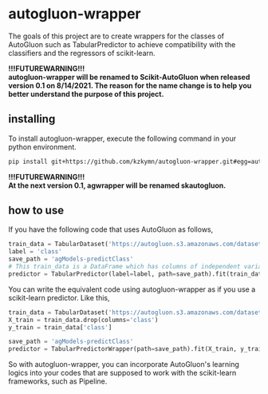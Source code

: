 # autogluon-wrapper

The goals of this project are to create wrappers for the classes of AutoGluon such as TabularPredictor to achieve compatibility with the classifiers and the regressors of scikit-learn.

**!!!FUTUREWARNING!!!**  
**autogluon-wrapper will be renamed to Scikit-AutoGluon when released version 0.1 on 8/14/2021. The reason for the name change is to help you better understand the purpose of this project.**

## installing

To install autogluon-wrapper, execute the following command in your python environment.

```bash
pip install git+https://github.com/kzkymn/autogluon-wrapper.git#egg=autogluon-wrapper
```

**!!!FUTUREWARNING!!!**  
**At the next version 0.1, agwrapper will be renamed skautogluon.**

## how to use

If you have the following code that uses AutoGluon as follows,

```python
train_data = TabularDataset('https://autogluon.s3.amazonaws.com/datasets/Inc/train.csv')
label = 'class'
save_path = 'agModels-predictClass'
# This train_data is a DataFrame which has columns of independent variables and a column named 'class' which means the objective variable.
predictor = TabularPredictor(label=label, path=save_path).fit(train_data)
```

You can write the equivalent code using autogluon-wrapper as if you use a scikit-learn predictor. Like this,

```python
train_data = TabularDataset('https://autogluon.s3.amazonaws.com/datasets/Inc/train.csv')
X_train = train_data.drop(columns='class')
y_train = train_data['class']

save_path = 'agModels-predictClass'
predictor = TabularPredictorWrapper(path=save_path).fit(X_train, y_train)
```

So with autogluon-wrapper, you can incorporate AutoGluon's learning logics into your codes that are supposed to work with the scikit-learn frameworks, such as Pipeline.
